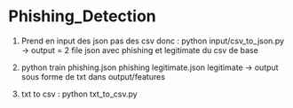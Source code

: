 # Phishing_Detection
1. Prend en input des json pas des csv donc : python input/csv_to_json.py -> output = 2 file json avec phishing et legitimate du csv de base

2. python train phishing.json phishing legitimate.json legitimate -> output sous forme de txt dans output/features

3. txt to csv : python txt_to_csv.py